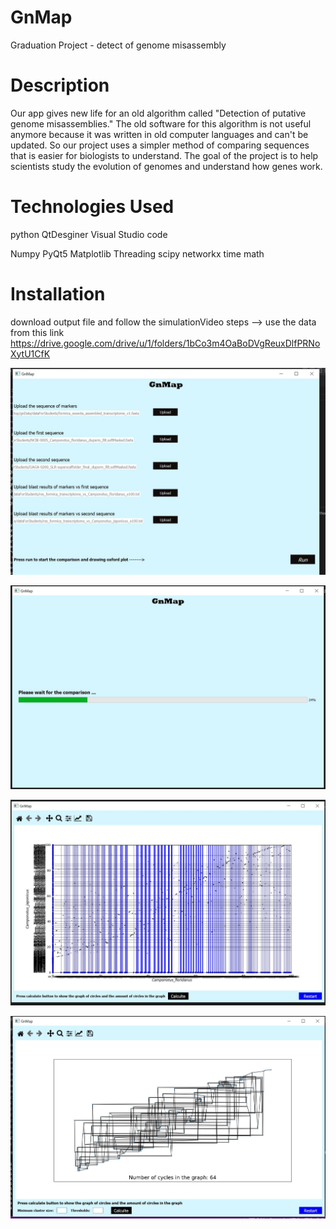 # GnMap
Graduation Project - detect of genome misassembly




# Description
Our app gives new life for an old algorithm called "Detection of putative genome misassemblies." 
The old software for this algorithm is not useful anymore because it was written in old computer languages and can't be updated.
So our project uses a simpler method of comparing sequences that is easier for biologists to understand. 
The goal of the project is to help scientists study the evolution of genomes and understand how genes work.





# Technologies Used

python
QtDesginer
Visual Studio code 

Numpy
PyQt5
Matplotlib
Threading
scipy
networkx
time
math





# Installation
download output file and follow the simulationVideo steps 
--> use the data from this link https://drive.google.com/drive/u/1/folders/1bCo3m4OaBoDVgReuxDlfPRNoXytU1CfK



![insert the data:](/img/66.JPG)







![Progress Bar while the comparison is not done:](/img/33.JPG)







![oxford plot of the comparison :](/img/44.JPG)







![drew cycles :](/img/55.JPG)





